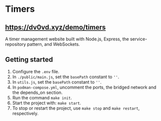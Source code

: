# Timers
## https://dv0vd.xyz/demo/timers 
A timer management website built with Node.js, Express, the service-repository pattern, and WebSockets.

## Getting started  
1) Configure the `.env` file.
2) In `./public/main.js`, set the `basePath` constant to `''`.
3) In `utils.js`, set the `basePath` constant to `''`.
4) In `podman-compose.yml`, uncomment the ports, the bridged network and the depends_on section.
5) Run the command `make init`.
6) Start the project with: `make start`.
7) To stop or restart the project, use `make stop` and `make restart`, respectively.
